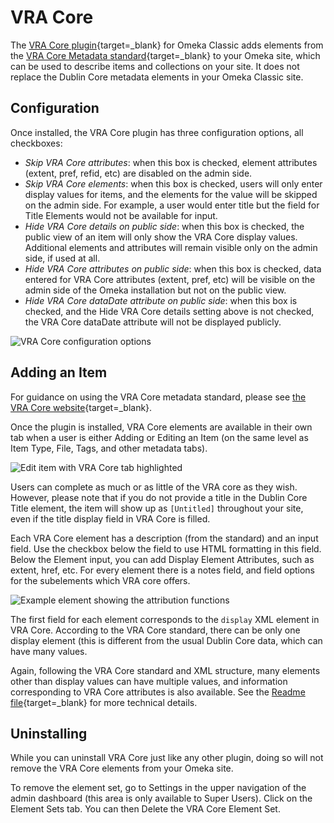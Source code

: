 # VRA Core

The [VRA Core plugin](https://omeka.org/classic/plugins/VraCore/){target=_blank} for Omeka Classic adds elements from the [VRA Core Metadata standard](http://core.vraweb.org/index.html){target=_blank} to your Omeka site, which can be used to describe items and collections on your site. It does not replace the Dublin Core metadata elements in your Omeka Classic site.

## Configuration


Once installed, the VRA Core plugin has three configuration options, all checkboxes:

- *Skip VRA Core attributes*: when this box is checked, element attributes (extent, pref, refid, etc) are disabled on the admin side.
- *Skip VRA Core elements*: when this box is checked, users will only enter display values for items, and the elements for the value will be skipped on the admin side. For example, a user would enter title but the field for Title Elements would not be available for input.
- *Hide VRA Core details on public side*: when this box is checked, the public view of an item will only show the VRA Core display values. Additional elements and attributes will remain visible only on the admin side, if used at all.
- *Hide VRA Core attributes on public side*: when this box is checked, data entered for VRA Core attributes (extent, pref, etc) will be visible on the admin side of the Omeka installation but not on the public view.
- *Hide VRA Core dataDate attribute on public side*: when this box is checked, and the Hide VRA Core details setting above is not checked, the VRA Core dataDate attribute will not be displayed publicly.

![VRA Core configuration options](../doc_files/plugin_images/VRAConfig.png)

## Adding an Item

For guidance on using the VRA Core metadata standard, please see [the VRA Core website](http://core.vraweb.org/index.html){target=_blank}.

Once the plugin is installed, VRA Core elements are available in their own tab when a user is either Adding or Editing an Item (on the same level as Item Type, File, Tags, and other metadata tabs).

![Edit item with VRA Core tab highlighted](../doc_files/plugin_images/VracAdd2.png)

Users can complete as much or as little of the VRA core as they wish. However, please note that if you do not provide a title in the Dublin Core Title element, the item will show up as `[Untitled]` throughout your site, even if the title display field in VRA Core is filled.

Each VRA Core element has a description (from the standard) and an input field. Use the checkbox below the field to use HTML formatting in this field. Below the Element input, you can add Display Element Attributes, such as extent, href, etc. For every element there is a notes field, and field options for the subelements which VRA core offers. 

![Example element showing the attribution functions](../doc_files/plugin_images/VracElem.png)

The first field for each element corresponds to the `display` XML element in VRA Core. According to the VRA Core standard, there can be only one display element (this is different from the usual Dublin Core data, which can have many values.

Again, following the VRA Core standard and XML structure, many elements other than display values can have multiple values, and information corresponding to VRA Core attributes is also available. See the [Readme file](https://github.com/omeka/plugin-VraCore/blob/master/README.md){target=_blank} for more technical details.

## Uninstalling

While you can uninstall VRA Core just like any other plugin, doing so will not remove the VRA Core elements from your Omeka site. 

To remove the element set, go to Settings in the upper navigation of the admin dashboard (this area is only available to Super Users). Click on the Element Sets tab. You can then Delete the VRA Core Element Set.
